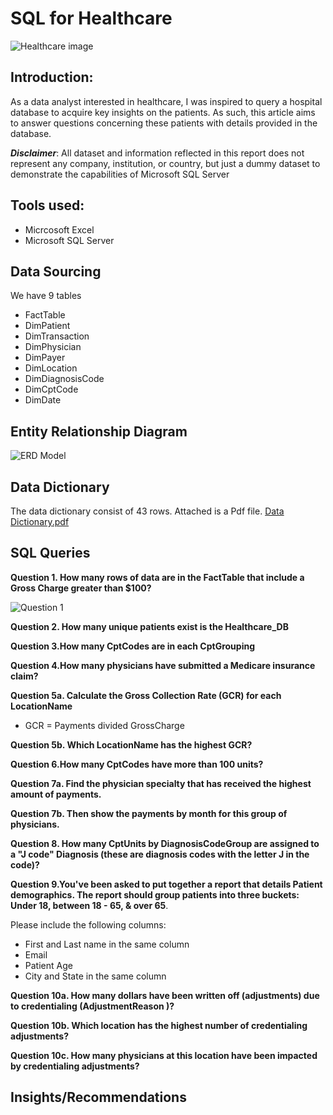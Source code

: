 # SQL for Healthcare

![Healthcare image](https://github.com/antonionunnally/SQL/assets/97487571/c025be70-139b-4000-96ad-7c90de4066bd)


## Introduction:

As a data analyst interested in healthcare, I was inspired to query a hospital database to acquire key insights on the patients. As such, this article aims to answer questions concerning these patients with details provided in the database.

**_Disclaimer_**: All dataset and information reflected in this report does not represent any company, institution, or country, but just a dummy dataset to demonstrate the capabilities of Microsoft SQL Server

## Tools used:
- Micrcosoft Excel 
- Microsoft SQL Server


## Data Sourcing
We have 9 tables 
- FactTable
- DimPatient
- DimTransaction
- DimPhysician
- DimPayer
- DimLocation
- DimDiagnosisCode
- DimCptCode
- DimDate


## Entity Relationship Diagram

![ERD Model](https://github.com/antonionunnally/SQL/assets/97487571/9c57dfe7-d9b9-451d-a1f6-99dccd5d66a2)


## Data Dictionary
The data dictionary consist of 43 rows. Attached is a Pdf file.
[Data Dictionary.pdf](https://github.com/antonionunnally/SQL/files/13814890/Data.Dictionary.pdf)


## SQL Queries

**Question 1. How many rows of data are in the FactTable that include a Gross Charge greater than $100?**

![Question 1](https://github.com/antonionunnally/SQL/assets/97487571/3ab6b5e0-0cbd-4e7c-b297-a71db585a9dd)

**Question 2. How many unique patients exist is the Healthcare_DB**

**Question 3.How many CptCodes are in each CptGrouping**

**Question 4.How many physicians have submitted a Medicare insurance claim?**

**Question 5a. Calculate the Gross Collection Rate (GCR) for each LocationName** 
- GCR = Payments divided GrossCharge



**Question 5b. Which LocationName has the highest GCR?**

**Question 6.How many CptCodes have more than 100 units?**

**Question 7a. Find the physician specialty that has received the highest
amount of payments.**

**Question 7b. Then show the payments by month for this group of physicians.**

**Question 8. How many CptUnits by DiagnosisCodeGroup are assigned to a "J code" Diagnosis (these are diagnosis codes with
the letter J in the code)?**

**Question 9.You've been asked to put together a report that details
Patient demographics. The report should group patients
into three buckets: Under 18, between 18 - 65, & over 65**.

Please include the following columns:
- First and Last name in the same column
- Email
- Patient Age
- City and State in the same column

**Question 10a. How many dollars have been written off (adjustments) due
to credentialing (AdjustmentReason )?**

**Question 10b. Which location has the highest number of credentialing adjustments?**

**Question 10c. How many physicians at this location have been impacted by
credentialing adjustments?**



## Insights/Recommendations
